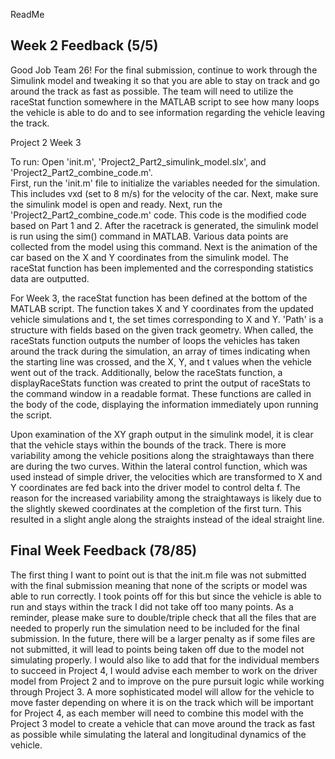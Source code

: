 ReadMe

## Week 2 Feedback (5/5)
Good Job Team 26! For the final submission, continue to work through the Simulink model 
and tweaking it so that you are able to stay on track and go around the track as fast as 
possible. The team will need to utilize the raceStat function somewhere in the MATLAB 
script to see how many loops the vehicle is able to do and to see information regarding 
the vehicle leaving the track.

Project 2 Week 3

To run:
Open 'init.m', 'Project2_Part2_simulink_model.slx', and 'Project2_Part2_combine_code.m'.  
First, run the 'init.m' file to initialize the variables needed for the simulation. 
This includes vxd (set to 8 m/s) for the velocity of the car. Next, make sure the 
simulink model is open and ready. Next, run the 'Project2_Part2_combine_code.m' code. 
This code is the modified code based on Part 1 and 2.  After the racetrack is generated, 
the simulink model is run using the sim() command in MATLAB. Various data points are 
collected from the model using this command. Next is the animation of the car based on 
the X and Y coordinates from the simulink model. The raceStat function has been 
implemented and the corresponding statistics data are outputted.

For Week 3, the raceStat function has been defined at the bottom of the MATLAB script. 
The function takes X and Y coordinates from the updated vehicle simulations and t, 
the set times corresponding to X and Y. 'Path' is a structure with fields based on 
the given track geometry. When called, the raceStats function outputs the number of 
loops the vehicles has taken around the track during the simulation, an array of times
indicating when the starting line was crossed, and the X, Y, and t values when the 
vehicle went out of the track. Additionally, below the raceStats function, a 
displayRaceStats function was created to print the output of raceStats to the command 
window in a readable format. These functions are called in the body of the code, 
displaying the information immediately upon running the script.

Upon examination of the XY graph output in the simulink model, it is clear that the 
vehicle stays within the bounds of the track. There is more variability among the 
vehicle positions along the straightaways than there are during the two curves. 
Within the lateral control function, which was used instead of simple driver, the 
velocities which are transformed to X and Y coordinates are fed back into the driver 
model to control delta f. The reason for the increased variability among the 
straightaways is likely due to the slightly skewed coordinates at the completion 
of the first turn. This resulted in a slight angle along the straights instead 
of the ideal straight line.

## Final Week Feedback (78/85)
The first thing I want to point out is that the init.m file was not submitted with the final submission meaning that none of the scripts or model was able to run correctly. I took points off for this but since the vehicle is able to run and stays within the track I did not take off too many points. As a reminder, please make sure to double/triple check that all the files that are needed to properly run the simulation need to be included for the final submission. In the future, there will be a larger penalty as if some files are not submitted, it will lead to points being taken off due to the model not simulating properly. I would also like to add that for the individual members to succeed in Project 4, I would advise each member to work on the driver model from Project 2 and to improve on the pure pursuit logic while working through Project 3. A more sophisticated model will allow for the vehicle to move faster depending on where it is on the track which will be important for Project 4, as each member will need to combine this model with the Project 3 model to create a vehicle that can move around the track as fast as possible while simulating the lateral and longitudinal dynamics of the vehicle. 
